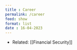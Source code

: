 ```yaml
---
title : Career
permalink: /career
feed: show
format: list
date : 16-04-2023
---
```


- Related: [[Financial Security]]
